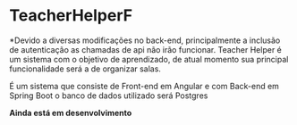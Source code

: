 # TeacherHelperF
*Devido a diversas modificações no back-end, principalmente a inclusão de autenticação as chamadas de api não irão funcionar.
Teacher Helper é um sistema com o objetivo de aprendizado, 
de atual momento sua principal funcionalidade será a de organizar salas.

É um sistema que consiste de Front-end em Angular e com Back-end em Spring Boot
o banco de dados utilizado será Postgres

<b>Ainda está em desenvolvimento</b>
